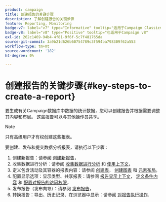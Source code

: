 ```yaml
---
product: campaign
title: 创建报告的关键步骤
description: 了解创建报告的关键步骤
feature: Reporting, Monitoring
badge-v7: label="v7" type="Informative" tooltip="适用于Campaign Classicv7"
badge-v8: label="v8" type="Positive" tooltip="也适用于Campaign v8"
exl-id: 262c1469-94b4-4f81-9f6f-5c7f481765da
source-git-commit: 3a9b21d626b60754789c3f594ba798309f62a553
workflow-type: tm+mt
source-wordcount: '182'
ht-degree: 0%

---
```


# 创建报告的关键步骤{#key-steps-to-create-a-report}



要生成有关Campaign数据库中数据的统计数据，您可以创建报告并根据需要调整其内容和布局。 这些报告可以与其他操作员共享。

>[!NOTE]
>
>只有高级用户才有权创建这些报表。

要创建、发布和提交数据分析报表，请执行以下步骤：

1. 创建新报告：请参阅 [创建新报告](../../reporting/using/creating-a-new-report.md)，
1. 收集数据进行分析：请参阅 [收集数据进行分析](../../reporting/using/collecting-data-to-analyze.md) 和 [使用上下文](../../reporting/using/using-the-context.md)，
1. 定义包含活动及其容器的报表内容：请参阅 [创建表](../../reporting/using/creating-a-table.md)， [创建图表](../../reporting/using/creating-a-chart.md) 和 [元素布局](../../reporting/using/element-layout.md)，
1. 配置显示选项：显示类型、共享报表：请参阅 [报告显示上下文](../../reporting/using/configuring-access-to-the-report.md#report-display-context)， [定义条件内容](../../reporting/using/defining-a-conditional-content.md) 和 [配置对报告的访问权限](../../reporting/using/configuring-access-to-the-report.md)，
1. 发布报告（发布向导）：请参阅 [发布报告](../../reporting/using/configuring-access-to-the-report.md#publishing-the-report)，
1. 转换报告：导出、历史记录、在浏览器中显示：请参阅 [对报告执行操作](../../reporting/using/actions-on-reports.md).
